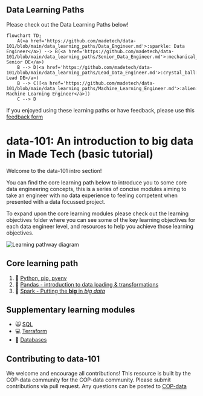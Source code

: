 ## Data Learning Paths

Please check out the Data Learning Paths below!

```mermaid 
flowchart TD;
    A(<a href='https://github.com/madetech/data-101/blob/main/data_learning_paths/Data_Engineer.md'>:sparkle: Data Engineer</a>) --> B(<a href='https://github.com/madetech/data-101/blob/main/data_learning_paths/Senior_Data_Engineer.md'>:mechanical_arm: Senior DE</a>)
    B --> D(<a href='https://github.com/madetech/data-101/blob/main/data_learning_paths/Lead_Data_Engineer.md'>:crystal_ball: Lead DE</a>)
    B --> C([<a href='https://github.com/madetech/data-101/blob/main/data_learning_paths/Machine_Learning_Engineer.md'>:alien: Machine Learning Engineer</a>])
    C --> D
```

<!-- - :sparkle: [Data Engineer](data_learning_paths/Data_Engineer.md)
- :mechanical_arm: [Senior Data Engineer](data_learning_paths/Senior_Data_Engineer.md)
- :alien: [Machine Learning Engineer](data_learning_paths/Machine_Learning_Engineer.md)
- :crystal_ball: [Lead Data Engineer](data_learning_paths/Lead_Data_Engineer.md) -->

If you enjoyed using these learning paths or have feedback, please use this [feedback form](https://madetech.typeform.com/datalearning)


# data-101: An introduction to big data in Made Tech (basic tutorial)

Welcome to the data-101 intro section!

You can find the core learning path below to introduce you to some core data engineering concepts, this is a series of concise modules aiming to take an engineer with no data experience to feeling competent when presented with a data focussed project.

To expand upon the core learning modules please check out the learning objectives folder where you can see some of the key learning objectives for each data engineer level, and resources to help you achieve those learning objectives.

![Learning pathway diagram](https://github.com/madetech/data-101/blob/main/images/learningpathway.png?raw=true)

## Core learning path

1. :snake: [Python, pip, pyenv](modules/core/Python.md)
2. :panda_face: [Pandas - introduction to data loading & transformations](modules/core/Pandas.md) 
3. :sparkler: [Spark - Putting the **big** in *big data*](modules/core/Spark.md)


## Supplementary learning modules

- :scream_cat: [SQL](modules/supplementary/SQL.md)
- :computer: [Terraform](modules/supplementary/Terraform.md)
- :floppy_disk: [Databases](modules/supplementary/Database.md)


## Contributing to data-101
We welcome and encourage all contributions! This resource is built by the COP-data community for the COP-data community.
Please submit contributions via pull request.
Any questions can be posted to [COP-data](https://madetechteam.slack.com/archives/C01PTEPED6G)


